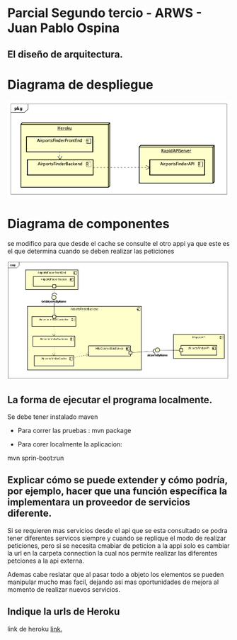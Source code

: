 # Parcial Segundo tercio - ARWS - Juan Pablo Ospina 





## El diseño de arquitectura. 
# Diagrama de despliegue

![](ArchitectureDiagrams/DeploymentDiagram.png)

# Diagrama de componentes

se modifico para que desde el cache se consulte el otro appi ya que este es el que determina cuando se deben realizar las peticiones

![](ArchitectureDiagrams/ComponentDiagram.png)

## La forma de ejecutar el programa localmente. 
Se debe tener instalado maven 

* Para correr las pruebas :
mvn package

* Para corer localmente la aplicacion:

mvn sprin-boot:run


## Explicar cómo se puede extender y cómo podría, por ejemplo, hacer que una función específica la implementara un proveedor de servicios diferente.

Si se requieren mas servicios desde el api que se esta consultado se podra tener diferentes servicos siempre y cuando se replique el modo de realizar peticiones, pero si se necesita cmabiar de peticion a la appi solo es cambiar la url en la carpeta connection la cual nos permite realizar las diferentes petciones a la api externa.

Ademas cabe reslatar que al pasar todo a objeto los elementos se pueden manipular mucho mas facil, dejando asi mas oportunidades de mejora al momento de realizar nuevos servicios.

## Indique la urls de Heroku

link de heroku [link.](https://juan-ospina-arsw-t2.herokuapp.com/)
